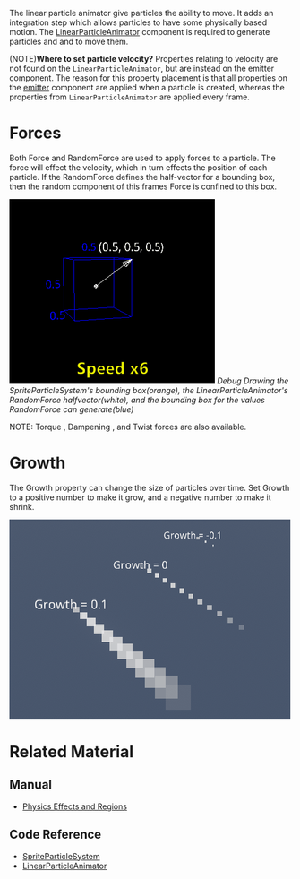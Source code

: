 The linear particle animator give particles the ability to move.  It adds an integration step which allows particles to have some physically based motion.  The [LinearParticleAnimator](../../../../code_reference/class_reference/linearparticleanimator.md) component is required to generate particles and and to move them.

(NOTE)**Where to set particle velocity?** Properties relating to velocity are not found on the `LinearParticleAnimator`, but are instead on the emitter component.  The reason for this property placement is that all properties on the [emitter](emitters.md) component are applied when a particle is created, whereas the properties from `LinearParticleAnimator` are applied every frame.

 # Forces
Both Force  and RandomForce  are used to apply forces to a particle.  The force will effect the velocity, which in turn effects the position of each particle.  If the RandomForce  defines the half-vector for a bounding box, then the random component of this frames Force is confined to this box.



![ParticleSystems_RandomForceDiagram](https://raw.githubusercontent.com/ZilchEngine/ZilchFiles/master/doc_files/46934.gif) *Debug Drawing the SpriteParticleSystem's bounding box(orange), the LinearParticleAnimator's RandomForce  halfvector(white), and the bounding box for the values RandomForce  can generate(blue)*


NOTE: Torque , Dampening , and Twist  forces are also available.

 # Growth
The Growth  property can change the size of particles over time.  Set Growth  to a positive number to make it grow, and a negative number to make it shrink.



![ParticleSystems_Growth](https://raw.githubusercontent.com/ZilchEngine/ZilchFiles/master/doc_files/46666.gif)


 # Related Material
 ## Manual
- [Physics Effects and Regions](../../physics/physicseffectsandregions.md)

 ## Code Reference
- [SpriteParticleSystem](../../../code_reference/class_reference/spriteparticlesystem.md)
- [LinearParticleAnimator](../../../../code_reference/class_reference/linearparticleanimator.md) 

 